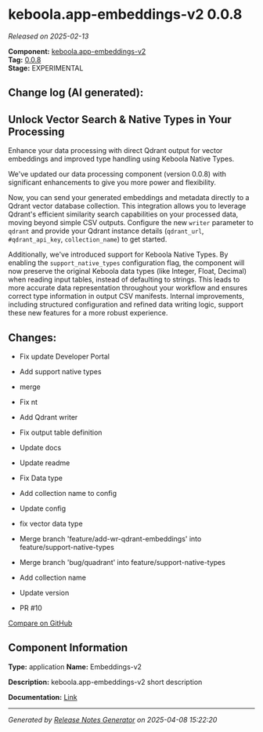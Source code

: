 #  keboola.app-embeddings-v2 0.0.8

_Released on 2025-02-13_

**Component:** [keboola.app-embeddings-v2](https://github.com/keboola/component-embeddings-v2)  
**Tag:** [0.0.8](https://github.com/keboola/component-embeddings-v2/releases/tag/0.0.8)  
**Stage:** EXPERIMENTAL


## Change log (AI generated):
## Unlock Vector Search & Native Types in Your Processing
Enhance your data processing with direct Qdrant output for vector embeddings and improved type handling using Keboola Native Types.

We've updated our data processing component (version 0.0.8) with significant enhancements to give you more power and flexibility.

Now, you can send your generated embeddings and metadata directly to a Qdrant vector database collection. This integration allows you to leverage Qdrant's efficient similarity search capabilities on your processed data, moving beyond simple CSV outputs. Configure the new `writer` parameter to `qdrant` and provide your Qdrant instance details (`qdrant_url`, `#qdrant_api_key`, `collection_name`) to get started.

Additionally, we've introduced support for Keboola Native Types. By enabling the `support_native_types` configuration flag, the component will now preserve the original Keboola data types (like Integer, Float, Decimal) when reading input tables, instead of defaulting to strings. This leads to more accurate data representation throughout your workflow and ensures correct type information in output CSV manifests. Internal improvements, including structured configuration and refined data writing logic, support these new features for a more robust experience.



## Changes:



- Fix update Developer Portal 




- Add support native types 




- merge 




- Fix nt 




- Add Qdrant writer 




- Fix output table definition 




- Update docs 




- Update readme 




- Fix Data type 




- Add collection name to config 




- Update config 




- fix vector data type 




- Merge branch 'feature/add-wr-qdrant-embeddings' into feature/support-native-types 




- Merge branch 'bug/quadrant' into feature/support-native-types 




- Add collection name 




- Update version 




- PR #10 



[Compare on GitHub](https://github.com/keboola/component-embeddings-v2/compare/0.0.7...0.0.8)



## Component Information
**Type:** application
**Name:** Embeddings-v2

**Description:** keboola.app-embeddings-v2 short description


**Documentation:** [Link](https://github.com/keboola/component-embeddings-v2/blob/master/README.md)



---
_Generated by [Release Notes Generator](https://github.com/keboola/release-notes-generator)
on 2025-04-08 15:22:20_